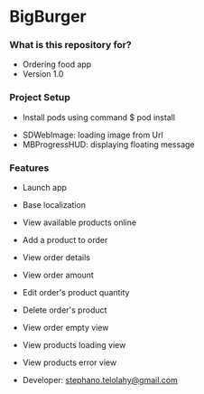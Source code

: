 # BigBurger #

### What is this repository for? ###

* Ordering food app
* Version 1.0

### Project Setup ###

* Install pods using command $ pod install
- SDWebImage: loading image from Url
- MBProgressHUD: displaying floating message


### Features ###

* Launch app
* Base localization
* View available products online
* Add a product to order
* View order details
* View order amount
* Edit order's product quantity
* Delete order's product
* View order empty view
* View products loading view
* View products error view


* Developer: stephano.telolahy@gmail.com
